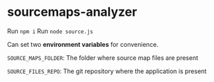 # sourcemaps-analyzer

Run `npm i`
Run `node source.js`

Can set two **environment variables** for convenience.

`SOURCE_MAPS_FOLDER`: The folder where source map files are present

`SOURCE_FILES_REPO`: The git repository where the application is present
